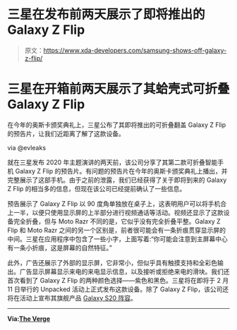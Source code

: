 # 三星在发布前两天展示了即将推出的 Galaxy Z Flip

> 原文：<https://www.xda-developers.com/samsung-shows-off-galaxy-z-flip/>

# 三星在开箱前两天展示了其蛤壳式可折叠 Galaxy Z Flip

在今年的奥斯卡颁奖典礼上，三星公布了其即将推出的可折叠翻盖 Galaxy Z Flip 的预告片，让我们近距离了解了这款设备。

via @evleaks

就在三星发布 2020 年主题演讲的两天前，该公司分享了其第二款可折叠智能手机 Galaxy Z Flip 的预告片。有问题的预告片在今年的奥斯卡颁奖典礼上播出，并完整展示了这部手机。由于之前的泄露，我们已经获得了关于即将到来的 Galaxy Z Flip 的相当多的信息，但现在该公司已经提前确认了一些信息。

预告展示了 Galaxy Z Flip 以 90 度角单独放在桌子上，这表明用户可以将手机合上一半，以便只使用显示屏的上半部分进行视频通话等活动。视频还显示了这款设备完全折叠，但与 Moto Razr 不同的是，它似乎没有完全折叠平整。Galaxy Z Flip 和 Moto Razr 之间的另一个区别是，前者很可能会有一条折痕贯穿显示屏的中间。三星在应用程序中包含了一些小字，上面写着:“你可能会注意到主屏幕中心有一条小折痕，这是屏幕的自然特征。”

此外，广告还展示了外部的显示屏，它非常小，但似乎具有触摸支持和全彩色输出。广告显示屏幕显示来电的来电显示信息，以及接听或拒绝来电的滑块。我们还首次看到了 Galaxy Z Flip 的两种颜色选择——紫色和黑色。三星将在即将于 2 月 11 日举行的 Unpacked 活动上正式发布这款设备。除了 Galaxy Z Flip，该公司还将在活动上宣布其旗舰产品 [Galaxy S20 阵容](https://www.xda-developers.com/samsung-galaxy-s20-plus-ultra-5g-leaks-rumors-specs-features/)。

* * *

**Via:[The Verge](https://www.theverge.com/2020/2/9/21130777/samsung-oscars-galaxy-z-flip-ad-commercial-tease-2020)**